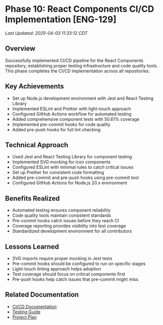 # Phase 10: React Components CI/CD Implementation [ENG-129]
_Last Updated: 2025-04-03 11:33:12 CDT_

## Overview
Successfully implemented CI/CD pipeline for the React Components repository, establishing proper testing infrastructure and code quality tools. This phase completes the CI/CD implementation across all repositories.

## Key Achievements
- Set up Node.js development environment with Jest and React Testing Library
- Implemented ESLint and Prettier with light-touch approach
- Configured GitHub Actions workflow for automated testing
- Added comprehensive component tests with 50.61% coverage
- Implemented pre-commit hooks for code quality
- Added pre-push hooks for full lint checking

## Technical Approach
- Used Jest and React Testing Library for component testing
- Implemented SVG mocking for icon components
- Configured ESLint with minimal rules to catch critical issues
- Set up Prettier for consistent code formatting
- Added pre-commit and pre-push hooks using pre-commit tool
- Configured GitHub Actions for Node.js 20.x environment

## Benefits Realized
- Automated testing ensures component reliability
- Code quality tools maintain consistent standards
- Pre-commit hooks catch issues before they reach CI
- Coverage reporting provides visibility into test coverage
- Standardized development environment for all contributors

## Lessons Learned
- SVG imports require proper mocking in Jest tests
- Pre-commit hooks should be configured to run on specific stages
- Light-touch linting approach helps adoption
- Test coverage should focus on critical components first
- Pre-push hooks help catch issues that pre-commit might miss

## Related Documentation
- [CI/CD Documentation](../../ci-cd.md)
- [Testing Guide](../../testing.md)
- [Project Plan](../../project/project-plan.md) 